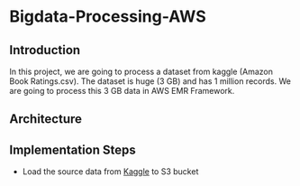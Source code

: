 # Bigdata-Processing-AWS

## Introduction
In this project, we are going to process a dataset from kaggle (Amazon Book Ratings.csv). The dataset is huge (3 GB) and has 1 million records.
We are going to process this 3 GB data in AWS EMR Framework.

## Architecture

## Implementation Steps
* Load the source data from [Kaggle](https://www.kaggle.com/datasets/mohamedbakhet/amazon-books-reviews) to S3 bucket

